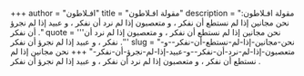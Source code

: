 +++
author = "افـلاطون"
title = "مقولة افـلاطون"
description = "مقولة افـلاطون: نحن مجانين إذا لم نستطع أن نفكر ، و متعصبون إذا لم نرد أن نفكر ، و عبيد إذا لم نجرؤ أن نفكر ."
quote = '''نحن مجانين إذا لم نستطع أن نفكر ، و متعصبون إذا لم نرد أن نفكر ، و عبيد إذا لم نجرؤ أن نفكر .''' 
slug = "نحن-مجانين-إذا-لم-نستطع-أن-نفكر--و-متعصبون-إذا-لم-نرد-أن-نفكر--و-عبيد-إذا-لم-نجرؤ-أن-نفكر-"
+++
نحن مجانين إذا لم نستطع أن نفكر ، و متعصبون إذا لم نرد أن نفكر ، و عبيد إذا لم نجرؤ أن نفكر .

